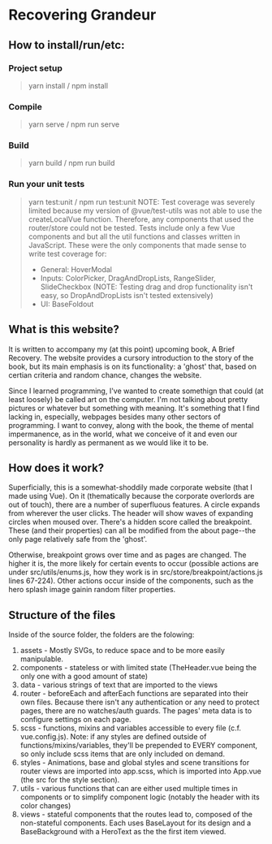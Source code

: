 # Recovering Grandeur

## How to install/run/etc:
### Project setup
> yarn install / npm install
### Compile
> yarn serve / npm run serve
### Build
> yarn build / npm run build
### Run your unit tests
> yarn test:unit / npm run test:unit
> NOTE: Test coverage was severely limited because my version of @vue/test-utils was not able to use the createLocalVue function. Therefore, any components that used the router/store could not be tested. Tests include only a few Vue components and but all the util functions and classes written in JavaScript.
> These were the only components that made sense to write test coverage for:
> * General: HoverModal
> * Inputs: ColorPicker, DragAndDropLists, RangeSlider, SlideCheckbox (NOTE: Testing drag and drop functionality isn't easy, so DropAndDropLists isn't tested extensively)
> * UI: BaseFoldout

## What is this website?
It is written to accompany my (at this point) upcoming book, A Brief Recovery. The website provides a cursory introduction to the story of the book, but its main emphasis is on its functionality: a 'ghost' that, based on certian criteria and random chance, changes the website.

Since I learned programming, I've wanted to create somethign that could (at least loosely) be called art on the computer. I'm not talking about pretty pictures or whatever but something with meaning. It's something that I find lacking in, especially, webpages besides many other sectors of programming. I want to convey, along with the book, the theme of mental impermanence, as in the world, what we conceive of it and even our personality is hardly as permanent as we would like it to be.

## How does it work?
Superficially, this is a somewhat-shoddily made corporate website (that I made using Vue). On it (thematically because the corporate overlords are out of touch), there are a number of superfluous features. A circle expands from wherever the user clicks. The header will show waves of expanding circles when moused over. There's a hidden score called the breakpoint. These (and their properties) can all be modified from the about page--the only page relatively safe from the 'ghost'.

Otherwise, breakpoint grows over time and as pages are changed. The higher it is, the more likely for certain events to occur (possible actions are under src/utils/enums.js, how they work is in src/store/breakpoint/actions.js lines 67-224). Other actions occur inside of the components, such as the hero splash image gainin random filter properties.

## Structure of the files

Inside of the source folder, the folders are the folowing:

1. assets - Mostly SVGs, to reduce space and to be more easily manipulable.
2. components - stateless or with limited state (TheHeader.vue being the only one with a good amount of state)
3. data - various strings of text that are imported to the views
4. router - beforeEach and afterEach functions are separated into their own files. Because there isn't any authentication or any need to protect pages, there are no watches/auth guards. The pages' meta data is to configure settings on each page.
5. scss - functions, mixins and variables accessible to every file (c.f. vue.config.js). Note: if any styles are defined outside of functions/mixins/variables, they'll be prepended to EVERY component, so only include scss items that are only included on demand.
6. styles - Animations, base and global styles and scene transitions for router views are imported into app.scss, which is imported into App.vue (the src for the style section).
7. utils - various functions that can are either used multiple times in components or to simplify component logic (notably the header with its color changes)
8. views - stateful components that the routes lead to, composed of the non-stateful components. Each uses BaseLayout for its design and a BaseBackground with a HeroText as the the first item viewed.
